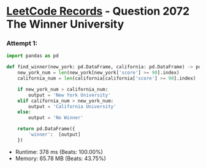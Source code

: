 # [LeetCode Records](../../README.md) - Question 2072 The Winner University

### Attempt 1: 
```py
import pandas as pd

def find_winner(new_york: pd.DataFrame, california: pd.DataFrame) -> pd.DataFrame:
    new_york_num = len(new_york[new_york['score'] >= 90].index)
    california_num = len(california[california['score'] >= 90].index)

    if new_york_num > california_num:
        output = 'New York University'
    elif california_num > new_york_num:
        output = 'California University'
    else:
        output = 'No Winner'

    return pd.DataFrame({
        'winner':  [output]
    })
```
- Runtime: 378 ms (Beats: 100.00%)
- Memory: 65.78 MB (Beats: 43.75%)

<br>
